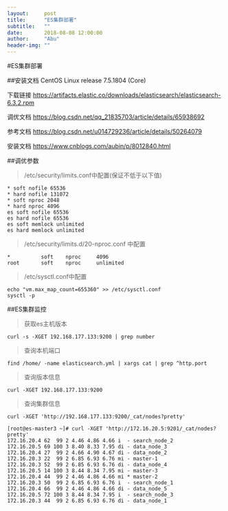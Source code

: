```yaml
---
layout:     post
title:      "ES集群部署"
subtitle:   ""
date:       2018-08-08 12:00:00
author:     "Abu"
header-img: ""
---
```


#ES集群部署

##安装文档
CentOS Linux release 7.5.1804 (Core) 

下载链接 https://artifacts.elastic.co/downloads/elasticsearch/elasticsearch-6.3.2.rpm

调优文档 https://blog.csdn.net/qq_21835703/article/details/65938692

参考文档 https://blog.csdn.net/u014729236/article/details/50264079

安装文档 https://www.cnblogs.com/aubin/p/8012840.html 

##调优参数
> /etc/security/limits.conf中配置(保证不低于以下值)

```
* soft nofile 65536
* hard nofile 131072
* soft nproc 2048
* hard nproc 4096
es soft nofile 65536
es hard nofile 65536
es soft memlock unlimited
es hard memlock unlimited
```

> /etc/security/limits.d/20-nproc.conf 中配置

```
*          soft    nproc     4096
root       soft    nproc     unlimited
```
> /etc/sysctl.conf中配置

```
echo "vm.max_map_count=655360" >> /etc/sysctl.conf
sysctl -p
```

##ES集群监控
> 获取es主机版本

```
curl -s -XGET 192.168.177.133:9200 | grep number
```

> 查询本机端口

```
find /home/ -name elasticsearch.yml | xargs cat | grep ^http.port
```

> 查询版本信息

```
curl -XGET 192.168.177.133:9200
```

> 查询集群信息

```
curl -XGET 'http://192.168.177.133:9200/_cat/nodes?pretty'
```

```
[root@es-master3 ~]# curl -XGET 'http://172.16.20.5:9201/_cat/nodes?pretty'
172.16.20.4 62  99 2 4.46 4.86 4.66 i  - search_node_2
172.16.20.5 69 100 3 8.40 8.33 7.95 di - data_node_3
172.16.20.4 27  99 2 4.66 4.90 4.67 di - data_node_2
172.16.20.3 22  99 2 6.85 6.93 6.76 mi - master-1
172.16.20.3 52  99 2 6.85 6.93 6.76 di - data_node_4
172.16.20.5 14 100 3 8.44 8.34 7.95 mi - master-3
172.16.20.4 44  99 2 4.46 4.86 4.66 mi * master-2
172.16.20.3 50  99 2 6.85 6.93 6.76 i  - search_node_1
172.16.20.4 66  99 2 4.46 4.86 4.66 di - data_node_5
172.16.20.5 72 100 3 8.44 8.34 7.95 i  - search_node_3
172.16.20.3 44  99 2 6.85 6.93 6.76 di - data_node_1
```
